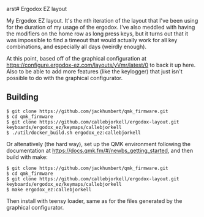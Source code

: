 arst# Ergodox EZ layout

My Ergodox EZ layout. It's the nth iteration of the layout that I've been using for the duration of my usage of the ergodox. I've also meddled with having the modifiers on the home row as long press keys, but it turns out that it was impossible to find a timeout that would actually work for all key combinations, and especially all days (weirdly enough).

At this point, based off of the graphical configuration at https://configure.ergodox-ez.com/layouts/yVmr/latest/0 to back it up here. Also to be able to add more features (like the keylogger) that just isn't possible to do with the graphical configurator.

## Building

```
$ git clone https://github.com/jackhumbert/qmk_firmware.git
$ cd qmk_firmware
$ git clone https://github.com/callebjorkell/ergodox-layout.git keyboards/ergodox_ez/keymaps/callebjorkell
$ ./util/docker_build.sh ergodox_ez:callebjorkell
```
Or altenatively (the hard way), set up the QMK environment following the documentation at https://docs.qmk.fm/#/newbs_getting_started, and then build with make:
```
$ git clone https://github.com/jackhumbert/qmk_firmware.git
$ cd qmk_firmware
$ git clone https://github.com/callebjorkell/ergodox-layout.git keyboards/ergodox_ez/keymaps/callebjorkell
$ make ergodox_ez:callebjorkell
```

Then install with teensy loader, same as for the files generated by the graphical configurator.

